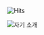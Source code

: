![[Hits](https://hits.seeyoufarm.com/api/count/incr/badge.svg?url=https%3A%2F%2Fgithub.com%2FGieuun&count_bg=%2379C83D&title_bg=%23555555&icon=ello.svg&icon_color=%23E2EC67&title=hits&edge_flat=false)](https://hits.seeyoufarm.com)

![자기 소개](https://capsule-render.vercel.app/api?type=soft&height=200&color=gradient&text=hello%20world!&fontAlign=50)

<!--
**Gieuun/Gieuun** is a ✨ _special_ ✨ repository because its `README.md` (this file) appears on your GitHub profile.

Here are some ideas to get you started:

- 🔭 I’m currently working on ...
- 🌱 I’m currently learning ...
- 👯 I’m looking to collaborate on ...
- 🤔 I’m looking for help with ...
- 💬 Ask me about ...
- 📫 How to reach me: ...
- 😄 Pronouns: ...
- ⚡ Fun fact: ...
-->
